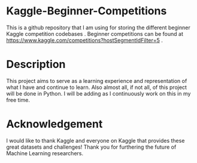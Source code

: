 # Kaggle-Beginner-Competitions
This is a github repository that I am using for storing the different beginner Kaggle competition codebases . Beginner competitions can be found at https://www.kaggle.com/competitions?hostSegmentIdFilter=5 .

# Description
This project aims to serve as a learning experience and representation of what I have and continue to learn. Also almost all, if not all, of this project will be done in Python. I will be adding as I continuously work on this in my free time. 

# Acknowledgement
I would like to thank Kaggle and everyone on Kaggle that provides these great datasets and challenges! Thank you for furthering the future of Machine Learning researchers.
